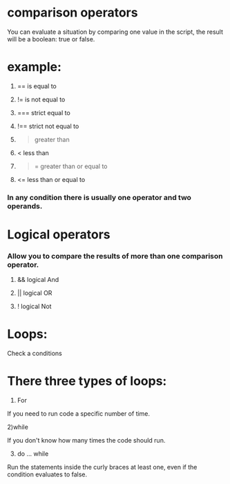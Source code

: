 # comparison operators

You can evaluate a situation by comparing one value in the script, the result will be a boolean: true or false.

# example:

1) == is equal to

2) != is not equal to

3) === strict equal to

4) !== strict not equal to

5) > greater than

6) < less than

7) >= greater than or equal to

8) <= less than or equal to

### In any condition there is usually one operator and two operands.

# Logical operators

### Allow you to compare the results of more than one comparison operator.

1) && logical And

2) || logical OR

3) ! logical Not

# Loops:

Check a conditions

# There three types of loops:

1) For

If you need to run code a specific number of time.

2)while

If you don't know how many times the code should run.

3) do ... while

Run the statements inside the curly braces at least one, even if the condition evaluates to false.

